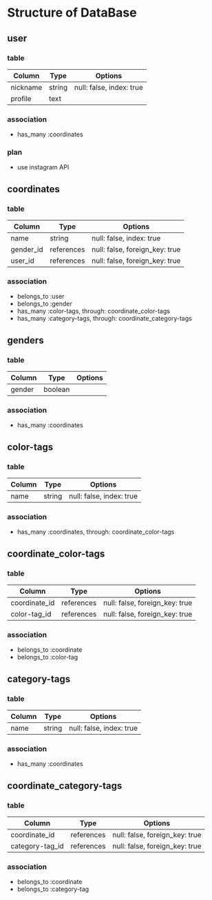 # Structure of DataBase

## user
### table
|Column|Type|Options|
|------|----|-------|
|nickname|string|null: false, index: true|
|profile|text||

### association
- has_many :coordinates
### plan
- use instagram API

## coordinates
### table
|Column|Type|Options|
|------|----|-------|
|name|string|null: false, index: true|
|gender_id|references|null: false, foreign_key: true|
|user_id|references|null: false, foreign_key: true|

### association
- belongs_to :user
- belongs_to :gender
- has_many :color-tags, through: coordinate_color-tags
- has_many :category-tags, through: coordinate_category-tags

## genders
### table
|Column|Type|Options|
|------|----|-------|
|gender|boolean||

### association
- has_many :coordinates

## color-tags
### table
|Column|Type|Options|
|------|----|-------|
|name|string|null: false, index: true|

### association
- has_many :coordinates, through: coordinate_color-tags

## coordinate_color-tags
### table
|Column|Type|Options|
|------|----|-------|
|coordinate_id|references|null: false, foreign_key: true|
|color-tag_id|references|null: false, foreign_key: true|

### association
- belongs_to :coordinate
- belongs_to :color-tag

## category-tags
### table
|Column|Type|Options|
|------|----|-------|
|name|string|null: false, index: true|

### association
- has_many :coordinates

## coordinate_category-tags
### table
|Column|Type|Options|
|------|----|-------|
|coordinate_id|references|null: false, foreign_key: true|
|category-tag_id|references|null: false, foreign_key: true|

### association
- belongs_to :coordinate
- belongs_to :category-tag

